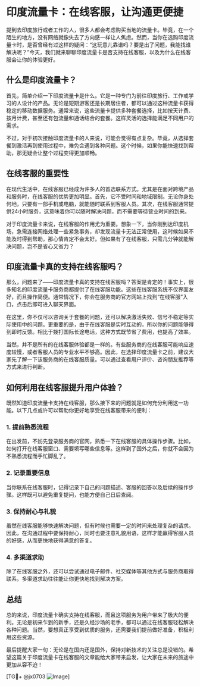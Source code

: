 # 印度流量卡：在线客服，让沟通更便捷

提到去印度旅行或者工作的人，很多人都会考虑购买当地的流量卡。毕竟，在一个陌生的地方，没有网络就像失去了方向感一样让人焦虑。然而，当你在选购印度流量卡时，是否曾经有过这样的疑问：“这玩意儿靠谱吗？要是出了问题，我能找谁解决呢？”今天，我们就来聊聊印度流量卡是否支持在线客服，以及为什么在线客服会让你的体验更好。

## 什么是印度流量卡？

首先，简单介绍一下印度流量卡是什么。它是一种专门为前往印度旅行、工作或学习的人设计的产品。无论是短期游客还是长期居住者，都可以通过这种流量卡获得稳定的移动数据服务。通常来说，这些流量卡提供多种套餐选择，比如按天计费、按月计费，甚至还有包流量和通话结合的套餐。这样灵活的选择能满足不同用户的需求。

不过，对于初次接触印度流量卡的人来说，可能会觉得有点复杂。毕竟，从选择套餐到激活再到使用过程中，难免会遇到各种问题。这个时候，如果你能快速找到帮助，那无疑会让整个过程变得更加顺畅。

## 在线客服的重要性

在现代生活中，在线客服已经成为许多人的首选联系方式。尤其是在面对跨境产品和服务时，在线客服的优势更加明显。首先，它不受时间和地域限制。无论你身处何地，只要有一部手机或电脑，就能随时联系到客服人员。其次，在线客服通常提供24小时服务，这意味着你可以随时解决问题，而不需要等待营业时间的到来。

对于印度流量卡来说，在线客服的作用尤为重要。想象一下，当你刚到达印度机场，急需连接网络处理一些紧急事务，却发现流量卡无法正常使用，这时候如果不能及时得到帮助，那心情肯定不会太好。但如果有了在线客服，只需几分钟就能解决问题，岂不是省心又省力？

## 印度流量卡真的支持在线客服吗？

那么，问题来了——印度流量卡真的支持在线客服吗？答案是肯定的！事实上，很多知名的印度流量卡服务商都提供了在线客服功能。这些在线客服系统不仅界面友好，而且操作简便。通常情况下，你会在服务商的官方网站上找到“在线客服”入口，点击后即可进入聊天界面。

在这里，你不仅可以咨询关于套餐的问题，还可以解决激活失败、信号不稳定等实际使用中的问题。更重要的是，由于在线客服是实时互动的，所以你的问题能够得到即时反馈。相比于拨打国际长途电话，这种方式既节省了费用，也提高了效率。

当然，并不是所有的在线客服体验都是一样的。有些服务商的在线客服可能响应速度较慢，或者客服人员的专业水平不够高。因此，在选择印度流量卡之前，建议大家先了解一下该服务商的在线客服质量。可以通过查看用户评价、咨询朋友推荐等方式来进行判断。

## 如何利用在线客服提升用户体验？

既然知道印度流量卡支持在线客服，那么接下来的问题就是如何充分利用这一功能。以下几点或许可以帮助你更好地享受在线客服带来的便利：

### 1. 提前熟悉流程

在出发前，不妨先登录服务商的官网，熟悉一下在线客服的具体操作步骤。比如，如何打开在线客服窗口、需要填写哪些信息等。这样到了国外之后，你就不会因为不熟悉流程而手忙脚乱了。

### 2. 记录重要信息

当你联系在线客服时，记得记录下自己的问题描述、客服的回答以及后续的操作步骤。这样既可以避免重复提问，也能方便自己日后查阅。

### 3. 保持耐心与礼貌

虽然在线客服能够快速解决问题，但有时候也需要一定的时间来处理复杂的请求。因此，在沟通过程中要保持耐心，同时也要注意礼貌用语，这样才能赢得客服人员的好感，从而更快地获得满意的答复。

### 4. 多渠道求助

除了在线客服之外，还可以尝试通过电子邮件、社交媒体等其他方式与服务商取得联系。多渠道求助往往能让你更快地找到解决方案。

## 总结

总的来说，印度流量卡确实支持在线客服，而且这项服务为用户带来了极大的便利。无论是初来乍到的新手，还是久经沙场的老手，都可以通过在线客服轻松解决各种问题。当然，要想真正享受到优质的服务，还需要我们提前做好准备，积极利用这些资源。

最后提醒大家一句：无论是在国内还是国外，保持对新技术的关注总是没错的。希望这篇关于印度流量卡在线客服的文章能给大家带来启发，让大家在未来的旅途中更加从容不迫！

[TG💪+ @jx0703 ![Image](https://github.com/user-attachments/assets/dbca1d08-cadb-493c-b0ec-ad6f7a83f270)]